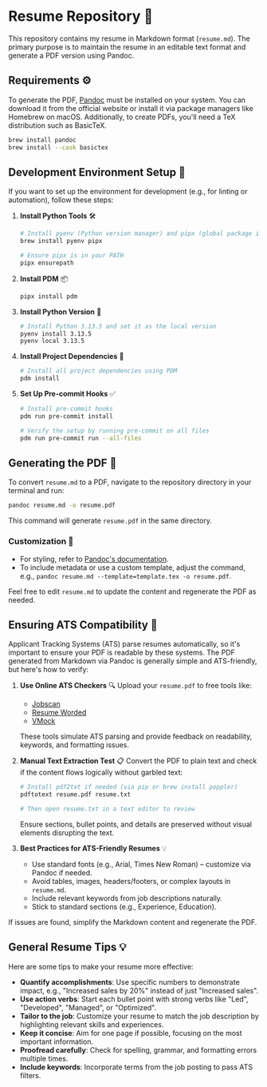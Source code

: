 # Resume Repository 📝

This repository contains my resume in Markdown format (`resume.md`). The primary purpose is to maintain the resume in an editable text format and generate a PDF version using Pandoc.

## Requirements ⚙️

To generate the PDF, [Pandoc](https://pandoc.org/) must be installed on your system. You can download it from the official website or install it via package managers like Homebrew on macOS. Additionally, to create PDFs, you'll need a TeX distribution such as BasicTeX.

```bash
brew install pandoc
brew install --cask basictex
```

## Development Environment Setup 🚀

If you want to set up the environment for development (e.g., for linting or automation), follow these steps:

1. **Install Python Tools** 🛠️
   ```bash
   # Install pyenv (Python version manager) and pipx (global package installer)
   brew install pyenv pipx

   # Ensure pipx is in your PATH
   pipx ensurepath
   ```

2. **Install PDM** 📦
   ```bash
   pipx install pdm
   ```

3. **Install Python Version** 🐍
   ```bash
   # Install Python 3.13.5 and set it as the local version
   pyenv install 3.13.5
   pyenv local 3.13.5
   ```

4. **Install Project Dependencies** 🔧
   ```bash
   # Install all project dependencies using PDM
   pdm install
   ```

5. **Set Up Pre-commit Hooks** ✅
   ```bash
   # Install pre-commit hooks
   pdm run pre-commit install

   # Verify the setup by running pre-commit on all files
   pdm run pre-commit run --all-files
   ```

## Generating the PDF 📄

To convert `resume.md` to a PDF, navigate to the repository directory in your terminal and run:

```bash
pandoc resume.md -o resume.pdf
```

This command will generate `resume.pdf` in the same directory.

### Customization 🎨

- For styling, refer to [Pandoc's documentation](https://pandoc.org/MANUAL.html#creating-a-pdf).
- To include metadata or use a custom template, adjust the command, e.g., `pandoc resume.md --template=template.tex -o resume.pdf`.

Feel free to edit `resume.md` to update the content and regenerate the PDF as needed.

## Ensuring ATS Compatibility 🤖

Applicant Tracking Systems (ATS) parse resumes automatically, so it's important to ensure your PDF is readable by these systems. The PDF generated from Markdown via Pandoc is generally simple and ATS-friendly, but here's how to verify:

1. **Use Online ATS Checkers** 🔍
   Upload your `resume.pdf` to free tools like:
   - [Jobscan](https://www.jobscan.co)
   - [Resume Worded](https://resumeworded.com)
   - [VMock](https://www.vmock.com/)

   These tools simulate ATS parsing and provide feedback on readability, keywords, and formatting issues.

2. **Manual Text Extraction Test** 📋
   Convert the PDF to plain text and check if the content flows logically without garbled text:
   ```bash
   # Install pdf2txt if needed (via pip or brew install poppler)
   pdftotext resume.pdf resume.txt

   # Then open resume.txt in a text editor to review
   ```

   Ensure sections, bullet points, and details are preserved without visual elements disrupting the text.

3. **Best Practices for ATS-Friendly Resumes** 💡
   - Use standard fonts (e.g., Arial, Times New Roman) – customize via Pandoc if needed.
   - Avoid tables, images, headers/footers, or complex layouts in `resume.md`.
   - Include relevant keywords from job descriptions naturally.
   - Stick to standard sections (e.g., Experience, Education).

If issues are found, simplify the Markdown content and regenerate the PDF.

## General Resume Tips 💡

Here are some tips to make your resume more effective:

- **Quantify accomplishments**: Use specific numbers to demonstrate impact, e.g., "Increased sales by 20%" instead of just "Increased sales".
- **Use action verbs**: Start each bullet point with strong verbs like "Led", "Developed", "Managed", or "Optimized".
- **Tailor to the job**: Customize your resume to match the job description by highlighting relevant skills and experiences.
- **Keep it concise**: Aim for one page if possible, focusing on the most important information.
- **Proofread carefully**: Check for spelling, grammar, and formatting errors multiple times.
- **Include keywords**: Incorporate terms from the job posting to pass ATS filters.
